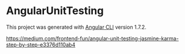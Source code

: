 # AngularUnitTesting

This project was generated with [Angular CLI](https://github.com/angular/angular-cli) version 1.7.2.

https://medium.com/frontend-fun/angular-unit-testing-jasmine-karma-step-by-step-e3376d110ab4